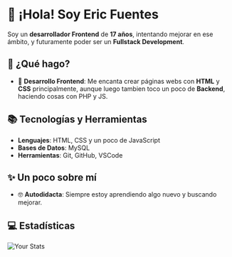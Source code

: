 # 👋 ¡Hola! Soy Eric Fuentes

Soy un **desarrollador Frontend** de **17 años**, intentando mejorar en ese ámbito, y futuramente poder ser un **Fullstack Development**.

## 🚀 ¿Qué hago?

- 🔧 **Desarrollo Frontend**: Me encanta crear páginas webs con **HTML** y **CSS** principalmente, aunque luego tambien toco un poco de **Backend**, haciendo cosas con PHP y JS.

## 📚 Tecnologías y Herramientas

- **Lenguajes**: HTML, CSS y un poco de JavaScript
- **Bases de Datos**: MySQL
- **Herramientas**: Git, GitHub, VSCode

## ✨ Un poco sobre mí

- 🤓 **Autodidacta**: Siempre estoy aprendiendo algo nuevo y buscando mejorar.
    
## 💻 Estadísticas

![Your Stats](https://github-readme-stats.vercel.app/api?username=EricFuentes7&show_icons=true&theme=radical)
